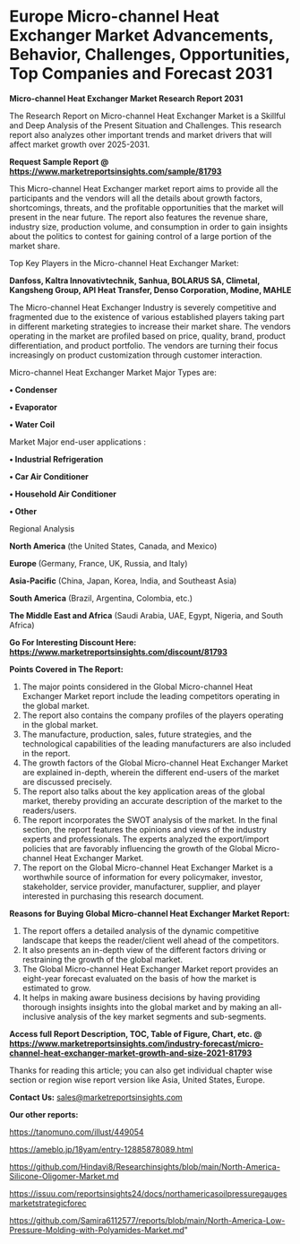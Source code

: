  # Europe Micro-channel Heat Exchanger Market Advancements, Behavior, Challenges, Opportunities, Top Companies and Forecast 2031

<strong>Micro-channel Heat Exchanger Market Research Report 2031</strong>

The Research Report on Micro-channel Heat Exchanger Market is a Skillful and Deep Analysis of the Present Situation and Challenges. This research report also analyzes other important trends and market drivers that will affect market growth over 2025-2031.

<strong>Request Sample Report @ <a href=https://www.marketreportsinsights.com/sample/81793>https://www.marketreportsinsights.com/sample/81793</a></strong>

This Micro-channel Heat Exchanger market report aims to provide all the participants and the vendors will all the details about growth factors, shortcomings, threats, and the profitable opportunities that the market will present in the near future. The report also features the revenue share, industry size, production volume, and consumption in order to gain insights about the politics to contest for gaining control of a large portion of the market share.

Top Key Players in the Micro-channel Heat Exchanger Market:

<strong>Danfoss, Kaltra Innovativtechnik, Sanhua, BOLARUS SA, Climetal, Kangsheng Group, API Heat Transfer, Denso Corporation, Modine, MAHLE</strong>

The Micro-channel Heat Exchanger Industry is severely competitive and fragmented due to the existence of various established players taking part in different marketing strategies to increase their market share. The vendors operating in the market are profiled based on price, quality, brand, product differentiation, and product portfolio. The vendors are turning their focus increasingly on product customization through customer interaction.

Micro-channel Heat Exchanger Market Major Types are:

<strong>• Condenser

• Evaporator

• Water Coil</strong>

Market Major end-user applications :

<strong>• Industrial Refrigeration

• Car Air Conditioner

• Household Air Conditioner

• Other</strong>

Regional Analysis

</u><strong><b>North America</b></strong> (the United States, Canada, and Mexico)

<strong><b>Europe </b></strong>(Germany, France, UK, Russia, and Italy)

<strong><b>Asia-Pacific</b></strong> (China, Japan, Korea, India, and Southeast Asia)

<strong><b>South America</b></strong> (Brazil, Argentina, Colombia, etc.)

<strong><b>The Middle East and Africa</b></strong> (Saudi Arabia, UAE, Egypt, Nigeria, and South Africa)

<strong>Go For Interesting Discount Here: <a href=https://www.marketreportsinsights.com/discount/81793>https://www.marketreportsinsights.com/discount/81793</a></strong>

<strong>Points Covered in The Report:</strong>
<ol>
  <li>The major points considered in the Global Micro-channel Heat Exchanger Market report include the leading competitors operating in the global market.</li>
  <li>The report also contains the company profiles of the players operating in the global market.</li>
  <li>The manufacture, production, sales, future strategies, and the technological capabilities of the leading manufacturers are also included in the report.</li>
  <li>The growth factors of the Global Micro-channel Heat Exchanger Market are explained in-depth, wherein the different end-users of the market are discussed precisely.</li>
  <li>The report also talks about the key application areas of the global market, thereby providing an accurate description of the market to the readers/users.</li>
  <li>The report incorporates the SWOT analysis of the market. In the final section, the report features the opinions and views of the industry experts and professionals. The experts analyzed the export/import policies that are favorably influencing the growth of the Global Micro-channel Heat Exchanger Market.</li>
  <li>The report on the Global Micro-channel Heat Exchanger Market is a worthwhile source of information for every policymaker, investor, stakeholder, service provider, manufacturer, supplier, and player interested in purchasing this research document.</li>
</ol>
<strong>Reasons for Buying Global Micro-channel Heat Exchanger Market Report:</strong>

<ol>
  <li>The report offers a detailed analysis of the dynamic competitive landscape that keeps the reader/client well ahead of the competitors.</li>
  <li>It also presents an in-depth view of the different factors driving or restraining the growth of the global market.</li>
  <li>The Global Micro-channel Heat Exchanger Market report provides an eight-year forecast evaluated on the basis of how the market is estimated to grow.</li>
  <li>It helps in making aware business decisions by having providing thorough insights insights into the global market and by making an all-inclusive analysis of the key market segments and sub-segments.</li>
</ol>
<strong>Access full Report Description, TOC, Table of Figure, Chart, etc. @ <a href=https://www.marketreportsinsights.com/industry-forecast/micro-channel-heat-exchanger-market-growth-and-size-2021-81793>https://www.marketreportsinsights.com/industry-forecast/micro-channel-heat-exchanger-market-growth-and-size-2021-81793</a></strong>


Thanks for reading this article; you can also get individual chapter wise section or region wise report version like Asia, United States, Europe.

<strong>Contact Us:</strong>
sales@marketreportsinsights.com

<strong>Our other reports:</strong>

<a href=https://tanomuno.com/illust/449054>https://tanomuno.com/illust/449054</a>

<a href=https://ameblo.jp/18yam/entry-12885878089.html>https://ameblo.jp/18yam/entry-12885878089.html</a>

<a href=https://github.com/Hindavi8/Researchinsights/blob/main/North-America-Silicone-Oligomer-Market.md>https://github.com/Hindavi8/Researchinsights/blob/main/North-America-Silicone-Oligomer-Market.md</a>

<a href=https://issuu.com/reportsinsights24/docs/northamericasoilpressuregaugesmarketstrategicforec>https://issuu.com/reportsinsights24/docs/northamericasoilpressuregaugesmarketstrategicforec</a>

<a href=https://github.com/Samira6112577/reports/blob/main/North-America-Low-Pressure-Molding-with-Polyamides-Market.md>https://github.com/Samira6112577/reports/blob/main/North-America-Low-Pressure-Molding-with-Polyamides-Market.md</a>"
